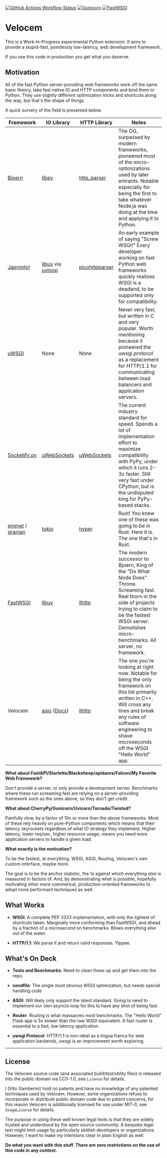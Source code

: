 [![GitHub Actions Workflow Status](https://img.shields.io/github/actions/workflow/status/nickelpro/velocem/test.yaml?style=for-the-badge)](https://github.com/nickelpro/velocem/actions/workflows/test.yaml)
[![Gunicorn](https://img.shields.io/badge/Faster%20Than%20Gunicorn-1473%25-08824c?style=for-the-badge)](https://github.com/benoitc/gunicorn)
[![FastWSGI](https://img.shields.io/badge/Faster%20Than%20FastWSGI-9.68%25-lightblue?style=for-the-badge)](https://github.com/jamesroberts/fastwsgi)

# Velocem

This is a Work-In-Progress experimental Python extension. It aims to provide
a stupid-fast, pointlessly low-latency, web development framework.

If you use this code in production you get what you deserve.

## Motivation

All of the fast Python server-providing web frameworks work off the same basic
theory, take fast native IO and HTTP components and bind them to Python. They
use slightly different optimization tricks and shortcuts along the way, but
that's the shape of things.

A quick survery of the field is presented below.

| Framework | IO Library | HTTP Library |              Notes                 |
| --------- | ---------- | ------------ | -----------------------------------|
| [Bjoern](https://github.com/jonashaag/bjoern) | [libev](https://github.com/enki/libev) | [http_parser](https://github.com/nodejs/http-parser)  | The OG, surpassed by modern frameworks, pioneered most of the micro-optimizations used by later entrants. Notable especially for being the first to take whatever Node.js was doing at the time and applying it to Python.  |
| [Japronto!](https://github.com/squeaky-pl/japronto/tree/master) | [libuv](https://github.com/libuv/libuv) via [uvloop](https://github.com/MagicStack/uvloop) | [picohttpparser](https://github.com/h2o/picohttpparser) | An early example of saying "Screw WSGI!" Every developer working on fast Python web frameworks quickly realizes WSGI is a deadend, to be supported only for compatibility. |
| [uWSGI](https://github.com/unbit/uwsgi) | None | None | Never very fast, but written in C and very popular. Worth mentioning because it pioneered the uwsgi _protocol_ as a replacement for HTTP/1.1 for communicating between load balancers and application servers. |
| [Socketify.py](https://github.com/cirospaciari/socketify.py) | [µWebSockets](https://github.com/uNetworking/uWebSockets) | [µWebSockets](https://github.com/uNetworking/uWebSockets) | The current industry standard for speed. Spends a lot of implementation effort to maximize compatibility with PyPy, under which it runs 2-3x faster. Still very fast under CPython, but is the undisputed king for PyPy-based stacks. |
| [emmet](https://github.com/emmett-framework/emmett) / [granian](https://github.com/emmett-framework/granian) | [tokio](https://github.com/tokio-rs/tokio) | [hyper](https://github.com/hyperium/hyper) | Rust! You knew one of these was going to be in Rust. Here it is. The one that's in Rust. |
| [FastWSGI](https://github.com/jamesroberts/fastwsgi) | [libuv](https://github.com/libuv/libuv) | [llhttp](https://github.com/nodejs/llhttp) | The modern successor to Bjoern, King of the "Do What Node Does" Throne. Screaming fast. Real thorn in the side of projects trying to claim to be the fastest WSGI server. Demolishes micro-benchmarks. All server, no framework. |
| Velocem | [asio](https://github.com/chriskohlhoff/asio) ([Docs](https://think-async.com/Asio/)) | [llhttp](https://github.com/nodejs/llhttp) | The one you're looking at right now. Notable for being the only framework on this list primarily written in C++. Will cross any lines and break any rules of software engineering to shave microseconds off the WSGI "Hello World" app.

**What about FastAPI/Starlette/Blacksheep/apidaora/Falcon/My Favorite Web Framework?**

Don't provide a server, or only provide a development server. Benchmarks where
these run screaming fast are relying on a server-providing framework such as
the ones above, so they don't get credit.

**What about CherryPy/Gunicorn/Uvicorn/Tornado/Twisted?**

Painfully slow, by a factor of 10x or more than the above frameworks. Most of
these rely heavily on pure-Python components which means that their latency
skyrockets regardless of what IO strategy they implement. Higher latency, lower
req/sec, higher resource usage, means you need more application servers to
handle a given load.

**What exactly is the motivation?**

To be the fastest, at everything. WSGI, ASGI, Routing, Velocem's own custom
interface, maybe more.

The goal is to be the anchor statistic, the 1x against which everything else
is measured in factors of. And, by demonstrating what is possible, hopefully
motivating other more commerical, production-oriented frameworks to adopt
more performant techniques as well.

## What Works

* **WSGI**: A complete PEP 3333 implementation, with only the lightest of
  shortcuts taken. Marginally more conforming than FastWSGI, and ahead by
  a fraction of a microsecond on benchmarks. Blows everything else out of the
  water.

* **HTTP/1.1**: We parse it and return valid responses. Yippee.

## What's On Deck

* **Tests and Benchmarks**: Need to clean these up and get them into the repo.

* **sendfile**: The single most obvious WSGI optimization, but needs special
handling code

* **ASGI**: Will likely only support the latest standard. Going to need to
implement our own asyncio loop for this to have any shot of being fast.

* **Router**: Routing is what massacres most benchmarks. The "Hello World"
  Flask app is 5x slower than the raw WSGI equivalent. A fast router is
  essential to a fast, low latency application.

* **uwsgi Protocol**: HTTP/1.1 is non-ideal as a lingua franca for web
  application backends, uwsgi is an improvement worth exploring.

--------------

## License

The Velocem source code (and associated build/test/utility files) is released
into the public domain via CC0-1.0, see `License` for details.

I (Vito Gamberini) hold no patents and have no knowledge of any patented
techniques used by Velocem. However, some organizations refuse to incorporate or
distribute public domain code due to patent concerns, for this reason Velocem is
additionally licensed for use under MIT-0, see `UsageLicense` for details.

The purpose in using these well known legal texts is that they are widely
trusted and understood by the open source community. A bespoke legal text might
limit usage by particularly skittish developers or organizations. However, I
want to make my intentions clear in plain English as well:

**Do what you want with this stuff. There are zero restrictions on the use of
this code in any context.**
